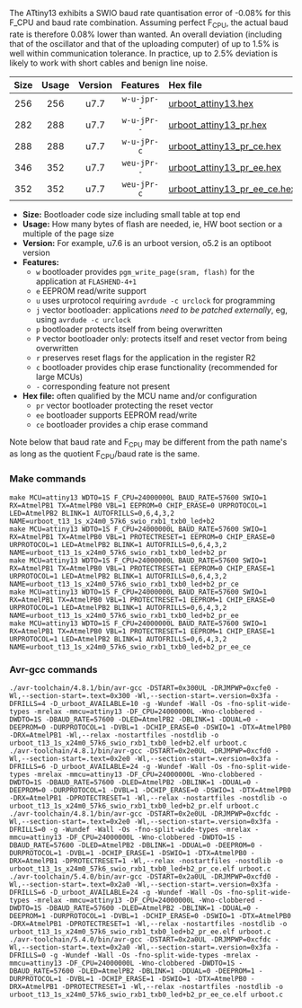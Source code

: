 The ATtiny13 exhibits a SWIO baud rate quantisation error of -0.08% for this F_CPU and baud rate combination. Assuming perfect F<sub>CPU</sub>, the actual baud rate is therefore 0.08% lower than wanted. An overall deviation (including that of the oscillator and that of the uploading computer) of up to 1.5% is well within communication tolerance. In practice, up to 2.5% deviation is likely to work with short cables and benign line noise.

|Size|Usage|Version|Features|Hex file|
|:-:|:-:|:-:|:-:|:--|
|256|256|u7.7|`w-u-jpr--`|[urboot_attiny13.hex](https://raw.githubusercontent.com/stefanrueger/urboot.hex/main/cores/microcore/attiny13/watchdog_1_s/external_oscillator/125000_hz/300_baud/swio_rxb1_txb0/led%2Bb2/urboot_attiny13.hex)|
|282|288|u7.7|`w-u-jPr--`|[urboot_attiny13_pr.hex](https://raw.githubusercontent.com/stefanrueger/urboot.hex/main/cores/microcore/attiny13/watchdog_1_s/external_oscillator/125000_hz/300_baud/swio_rxb1_txb0/led%2Bb2/urboot_attiny13_pr.hex)|
|288|288|u7.7|`w-u-jPr-c`|[urboot_attiny13_pr_ce.hex](https://raw.githubusercontent.com/stefanrueger/urboot.hex/main/cores/microcore/attiny13/watchdog_1_s/external_oscillator/125000_hz/300_baud/swio_rxb1_txb0/led%2Bb2/urboot_attiny13_pr_ce.hex)|
|346|352|u7.7|`weu-jPr--`|[urboot_attiny13_pr_ee.hex](https://raw.githubusercontent.com/stefanrueger/urboot.hex/main/cores/microcore/attiny13/watchdog_1_s/external_oscillator/125000_hz/300_baud/swio_rxb1_txb0/led%2Bb2/urboot_attiny13_pr_ee.hex)|
|352|352|u7.7|`weu-jPr-c`|[urboot_attiny13_pr_ee_ce.hex](https://raw.githubusercontent.com/stefanrueger/urboot.hex/main/cores/microcore/attiny13/watchdog_1_s/external_oscillator/125000_hz/300_baud/swio_rxb1_txb0/led%2Bb2/urboot_attiny13_pr_ee_ce.hex)|

- **Size:** Bootloader code size including small table at top end
- **Usage:** How many bytes of flash are needed, ie, HW boot section or a multiple of the page size
- **Version:** For example, u7.6 is an urboot version, o5.2 is an optiboot version
- **Features:**
  + `w` bootloader provides `pgm_write_page(sram, flash)` for the application at `FLASHEND-4+1`
  + `e` EEPROM read/write support
  + `u` uses urprotocol requiring `avrdude -c urclock` for programming
  + `j` vector bootloader: applications *need to be patched externally*, eg, using `avrdude -c urclock`
  + `p` bootloader protects itself from being overwritten
  + `P` vector bootloader only: protects itself and reset vector from being overwritten
  + `r` preserves reset flags for the application in the register R2
  + `c` bootloader provides chip erase functionality (recommended for large MCUs)
  + `-` corresponding feature not present
- **Hex file:** often qualified by the MCU name and/or configuration
  + `pr` vector bootloader protecting the reset vector
  + `ee` bootloader supports EEPROM read/write
  + `ce` bootloader provides a chip erase command


Note below that baud rate and F<sub>CPU</sub> may be different from the path name's as long as the quotient F<sub>CPU</sub>/baud rate is the same.

### Make commands
```
make MCU=attiny13 WDTO=1S F_CPU=24000000L BAUD_RATE=57600 SWIO=1 RX=AtmelPB1 TX=AtmelPB0 VBL=1 EEPROM=0 CHIP_ERASE=0 URPROTOCOL=1 LED=AtmelPB2 BLINK=1 AUTOFRILLS=0,6,4,3,2 NAME=urboot_t13_1s_x24m0_57k6_swio_rxb1_txb0_led+b2
make MCU=attiny13 WDTO=1S F_CPU=24000000L BAUD_RATE=57600 SWIO=1 RX=AtmelPB1 TX=AtmelPB0 VBL=1 PROTECTRESET=1 EEPROM=0 CHIP_ERASE=0 URPROTOCOL=1 LED=AtmelPB2 BLINK=1 AUTOFRILLS=0,6,4,3,2 NAME=urboot_t13_1s_x24m0_57k6_swio_rxb1_txb0_led+b2_pr
make MCU=attiny13 WDTO=1S F_CPU=24000000L BAUD_RATE=57600 SWIO=1 RX=AtmelPB1 TX=AtmelPB0 VBL=1 PROTECTRESET=1 EEPROM=0 CHIP_ERASE=1 URPROTOCOL=1 LED=AtmelPB2 BLINK=1 AUTOFRILLS=0,6,4,3,2 NAME=urboot_t13_1s_x24m0_57k6_swio_rxb1_txb0_led+b2_pr_ce
make MCU=attiny13 WDTO=1S F_CPU=24000000L BAUD_RATE=57600 SWIO=1 RX=AtmelPB1 TX=AtmelPB0 VBL=1 PROTECTRESET=1 EEPROM=1 CHIP_ERASE=0 URPROTOCOL=1 LED=AtmelPB2 BLINK=1 AUTOFRILLS=0,6,4,3,2 NAME=urboot_t13_1s_x24m0_57k6_swio_rxb1_txb0_led+b2_pr_ee
make MCU=attiny13 WDTO=1S F_CPU=24000000L BAUD_RATE=57600 SWIO=1 RX=AtmelPB1 TX=AtmelPB0 VBL=1 PROTECTRESET=1 EEPROM=1 CHIP_ERASE=1 URPROTOCOL=1 LED=AtmelPB2 BLINK=1 AUTOFRILLS=0,6,4,3,2 NAME=urboot_t13_1s_x24m0_57k6_swio_rxb1_txb0_led+b2_pr_ee_ce
```

### Avr-gcc commands
```
./avr-toolchain/4.8.1/bin/avr-gcc -DSTART=0x300UL -DRJMPWP=0xcfe0 -Wl,--section-start=.text=0x300 -Wl,--section-start=.version=0x3fa -DFRILLS=4 -D_urboot_AVAILABLE=10 -g -Wundef -Wall -Os -fno-split-wide-types -mrelax -mmcu=attiny13 -DF_CPU=24000000L -Wno-clobbered -DWDTO=1S -DBAUD_RATE=57600 -DLED=AtmelPB2 -DBLINK=1 -DDUAL=0 -DEEPROM=0 -DURPROTOCOL=1 -DVBL=1 -DCHIP_ERASE=0 -DSWIO=1 -DTX=AtmelPB0 -DRX=AtmelPB1 -Wl,--relax -nostartfiles -nostdlib -o urboot_t13_1s_x24m0_57k6_swio_rxb1_txb0_led+b2.elf urboot.c
./avr-toolchain/4.8.1/bin/avr-gcc -DSTART=0x2e0UL -DRJMPWP=0xcfd0 -Wl,--section-start=.text=0x2e0 -Wl,--section-start=.version=0x3fa -DFRILLS=6 -D_urboot_AVAILABLE=24 -g -Wundef -Wall -Os -fno-split-wide-types -mrelax -mmcu=attiny13 -DF_CPU=24000000L -Wno-clobbered -DWDTO=1S -DBAUD_RATE=57600 -DLED=AtmelPB2 -DBLINK=1 -DDUAL=0 -DEEPROM=0 -DURPROTOCOL=1 -DVBL=1 -DCHIP_ERASE=0 -DSWIO=1 -DTX=AtmelPB0 -DRX=AtmelPB1 -DPROTECTRESET=1 -Wl,--relax -nostartfiles -nostdlib -o urboot_t13_1s_x24m0_57k6_swio_rxb1_txb0_led+b2_pr.elf urboot.c
./avr-toolchain/4.8.1/bin/avr-gcc -DSTART=0x2e0UL -DRJMPWP=0xcfdc -Wl,--section-start=.text=0x2e0 -Wl,--section-start=.version=0x3fa -DFRILLS=0 -g -Wundef -Wall -Os -fno-split-wide-types -mrelax -mmcu=attiny13 -DF_CPU=24000000L -Wno-clobbered -DWDTO=1S -DBAUD_RATE=57600 -DLED=AtmelPB2 -DBLINK=1 -DDUAL=0 -DEEPROM=0 -DURPROTOCOL=1 -DVBL=1 -DCHIP_ERASE=1 -DSWIO=1 -DTX=AtmelPB0 -DRX=AtmelPB1 -DPROTECTRESET=1 -Wl,--relax -nostartfiles -nostdlib -o urboot_t13_1s_x24m0_57k6_swio_rxb1_txb0_led+b2_pr_ce.elf urboot.c
./avr-toolchain/5.4.0/bin/avr-gcc -DSTART=0x2a0UL -DRJMPWP=0xcfd0 -Wl,--section-start=.text=0x2a0 -Wl,--section-start=.version=0x3fa -DFRILLS=6 -D_urboot_AVAILABLE=24 -g -Wundef -Wall -Os -fno-split-wide-types -mrelax -mmcu=attiny13 -DF_CPU=24000000L -Wno-clobbered -DWDTO=1S -DBAUD_RATE=57600 -DLED=AtmelPB2 -DBLINK=1 -DDUAL=0 -DEEPROM=1 -DURPROTOCOL=1 -DVBL=1 -DCHIP_ERASE=0 -DSWIO=1 -DTX=AtmelPB0 -DRX=AtmelPB1 -DPROTECTRESET=1 -Wl,--relax -nostartfiles -nostdlib -o urboot_t13_1s_x24m0_57k6_swio_rxb1_txb0_led+b2_pr_ee.elf urboot.c
./avr-toolchain/5.4.0/bin/avr-gcc -DSTART=0x2a0UL -DRJMPWP=0xcfdc -Wl,--section-start=.text=0x2a0 -Wl,--section-start=.version=0x3fa -DFRILLS=0 -g -Wundef -Wall -Os -fno-split-wide-types -mrelax -mmcu=attiny13 -DF_CPU=24000000L -Wno-clobbered -DWDTO=1S -DBAUD_RATE=57600 -DLED=AtmelPB2 -DBLINK=1 -DDUAL=0 -DEEPROM=1 -DURPROTOCOL=1 -DVBL=1 -DCHIP_ERASE=1 -DSWIO=1 -DTX=AtmelPB0 -DRX=AtmelPB1 -DPROTECTRESET=1 -Wl,--relax -nostartfiles -nostdlib -o urboot_t13_1s_x24m0_57k6_swio_rxb1_txb0_led+b2_pr_ee_ce.elf urboot.c
```

